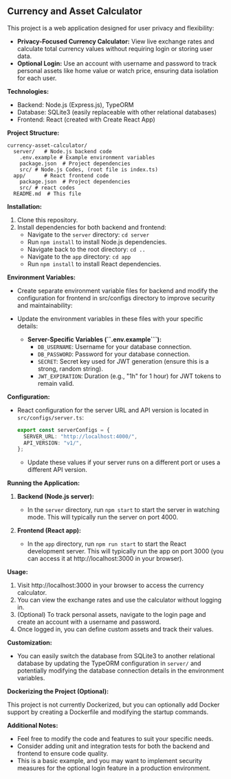 ## Currency and Asset Calculator

This project is a web application designed for user privacy and flexibility:

- **Privacy-Focused Currency Calculator:** View live exchange rates and calculate total currency values without requiring login or storing user data.
- **Optional Login:** Use an account with username and password to track personal assets like home value or watch price, ensuring data isolation for each user.

**Technologies:**

- Backend: Node.js (Express.js), TypeORM
- Database: SQLite3 (easily replaceable with other relational databases)
- Frontend: React (created with Create React App)

**Project Structure:**

```
currency-asset-calculator/
  server/   # Node.js backend code
    .env.example # Example environment variables
    package.json  # Project dependencies
    src/ # Node.js Codes, (root file is index.ts)
  app/      # React frontend code
    package.json  # Project dependencies
    src/ # react codes
  README.md  # This file

```

**Installation:**

1. Clone this repository.
2. Install dependencies for both backend and frontend:
   - Navigate to the `server` directory: `cd server`
   - Run `npm install` to install Node.js dependencies.
   - Navigate back to the root directory: `cd ..`
   - Navigate to the `app` directory: `cd app`
   - Run `npm install` to install React dependencies.

**Environment Variables:**

- Create separate environment variable files for backend and modify the configuration for frontend in src/configs directory to improve security and maintainability:
- Update the environment variables in these files with your specific details:

  - **Server-Specific Variables (``.env.example```):**
    - `DB_USERNAME`: Username for your database connection.
    - `DB_PASSWORD`: Password for your database connection.
    - `SECRET`: Secret key used for JWT generation (ensure this is a strong, random string).
    - `JWT_EXPIRATION`: Duration (e.g., "1h" for 1 hour) for JWT tokens to remain valid.

**Configuration:**

- React configuration for the server URL and API version is located in `src/configs/server.ts`:

  ```typescript
  export const serverConfigs = {
    SERVER_URL: "http://localhost:4000/",
    API_VERSION: "v1/",
  };
  ```

  - Update these values if your server runs on a different port or uses a different API version.

**Running the Application:**

1. **Backend (Node.js server):**

   - In the `server` directory, run `npm start` to start the server in watching mode. This will typically run the server on port 4000.

2. **Frontend (React app):**
   - In the `app` directory, run `npm run start` to start the React development server. This will typically run the app on port 3000 (you can access it at http://localhost:3000 in your browser).

**Usage:**

1. Visit http://localhost:3000 in your browser to access the currency calculator.
2. You can view the exchange rates and use the calculator without logging in.
3. (Optional) To track personal assets, navigate to the login page and create an account with a username and password.
4. Once logged in, you can define custom assets and track their values.

**Customization:**

- You can easily switch the database from SQLite3 to another relational database by updating the TypeORM configuration in `server/` and potentially modifying the database connection details in the environment variables.

**Dockerizing the Project (Optional):**

This project is not currently Dockerized, but you can optionally add Docker support by creating a Dockerfile and modifying the startup commands.

**Additional Notes:**

- Feel free to modify the code and features to suit your specific needs.
- Consider adding unit and integration tests for both the backend and frontend to ensure code quality.
- This is a basic example, and you may want to implement security measures for the optional login feature in a production environment.
